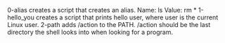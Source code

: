 0-alias creates a script that creates an alias.
  Name: ls
  Value: rm *
1-hello_you creates a script that prints hello user, where user is the current Linux user.
2-path adds /action to the PATH. /action should be the last directory the shell looks into when looking for a program.